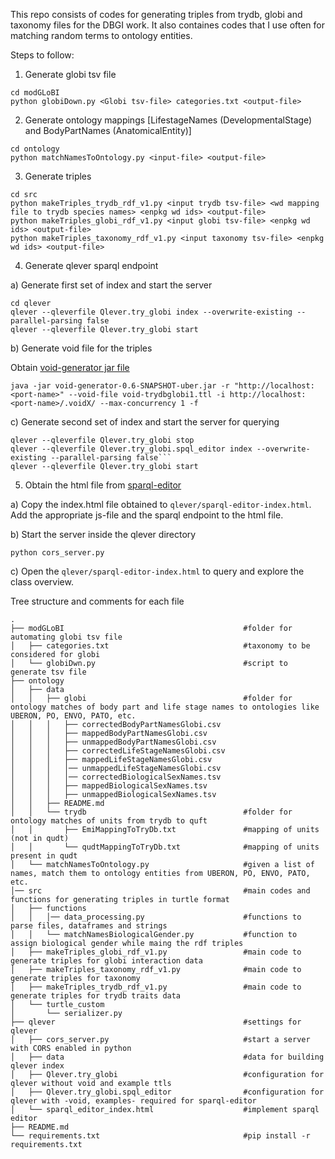 This repo consists of codes for generating triples from trydb, globi and taxonomy files for the DBGI work. It also containes codes that I use often for matching random terms to ontology entities.

Steps to follow:
1. Generate globi tsv file

```
cd modGLoBI
python globiDown.py <Globi tsv-file> categories.txt <output-file>
```


2. Generate ontology mappings [LifestageNames (DevelopmentalStage) and BodyPartNames (AnatomicalEntity)]

```
cd ontology
python matchNamesToOntology.py <input-file> <output-file>
```


3. Generate triples

```
cd src
python makeTriples_trydb_rdf_v1.py <input trydb tsv-file> <wd mapping file to trydb species names> <enpkg wd ids> <output-file>
python makeTriples_globi_rdf_v1.py <input globi tsv-file> <enpkg wd ids> <output-file>
python makeTriples_taxonomy_rdf_v1.py <input taxonomy tsv-file> <enpkg wd ids> <output-file>
```


4. Generate qlever sparql endpoint

a) Generate first set of index and start the server

```
cd qlever
qlever --qleverfile Qlever.try_globi index --overwrite-existing --parallel-parsing false
qlever --qleverfile Qlever.try_globi start
```

b) Generate void file for the triples 

Obtain [void-generator jar file](https://github.com/JervenBolleman/void-generator)

```java -jar void-generator-0.6-SNAPSHOT-uber.jar -r "http://localhost:<port-name>" --void-file void-trydbglobi1.ttl -i http://localhost:<port-name>/.voidX/ --max-concurrency 1 -f```

c) Generate second set of index and start the server for querying

```
qlever --qleverfile Qlever.try_globi stop
qlever --qleverfile Qlever.try_globi.spql_editor index --overwrite-existing --parallel-parsing false```
qlever --qleverfile Qlever.try_globi start
```

5. Obtain the html file from [sparql-editor](https://github.com/JervenBolleman/void-generator)

a) Copy the index.html file obtained to ```qlever/sparql-editor-index.html```. Add the appropriate js-file and the sparql endpoint to the html file.

b) Start the server inside the qlever directory

```python cors_server.py```

c) Open the ```qlever/sparql-editor-index.html``` to query and explore the class overview.


Tree structure and comments for each file

```
.
├── modGLoBI                                        #folder for automating globi tsv file
│   ├── categories.txt                              #taxonomy to be considered for globi
│   └── globiDwn.py                                 #script to generate tsv file
├── ontology
│   ├── data
│   │   ├── globi                                   #folder for ontology matches of body part and life stage names to ontologies like UBERON, PO, ENVO, PATO, etc.
│   │   │   ├── correctedBodyPartNamesGlobi.csv
│   │   │   ├── mappedBodyPartNamesGlobi.csv
│   │   │   ├── unmappedBodyPartNamesGlobi.csv
│   │   │   ├── correctedLifeStageNamesGlobi.csv
│   │   │   ├── mappedLifeStageNamesGlobi.csv
│   │   │   │── unmappedLifeStageNamesGlobi.csv
│   │   │   │── correctedBiologicalSexNames.tsv
│   │   │   ├── mappedBiologicalSexNames.tsv
│   │   │   ├── unmappedBiologicalSexNames.tsv
│   │   ├── README.md
│   │   └── trydb                                   #folder for ontology matches of units from trydb to quft
│   │       ├── EmiMappingToTryDb.txt               #mapping of units (not in qudt)
│   │       └── qudtMappingToTryDb.txt              #mapping of units present in qudt
│   └── matchNamesToOntology.py                     #given a list of names, match them to ontology entities from UBERON, PO, ENVO, PATO, etc.
│── src                                             #main codes and functions for generating triples in turtle format
│   ├── functions
│   │   │── data_processing.py                      #functions to parse files, dataframes and strings
│   │   └── matchNamesBiologicalGender.py           #function to assign biological gender while maing the rdf triples
│   ├── makeTriples_globi_rdf_v1.py                 #main code to generate triples for globi interaction data
│   ├── makeTriples_taxonomy_rdf_v1.py              #main code to generate triples for taxonomy
│   ├── makeTriples_trydb_rdf_v1.py                 #main code to generate triples for trydb traits data
│   └── turtle_custom
│       └── serializer.py                          
├── qlever                                          #settings for qlever
│   ├── cors_server.py                              #start a server with CORS enabled in python
│   ├── data                                        #data for building qlever index
│   ├── Qlever.try_globi                            #configuration for qlever without void and example ttls
│   ├── Qlever.try_globi.spql_editor                #configuration for qlever with -void, examples- required for sparql-editor
│   └── sparql_editor_index.html                    #implement sparql editor
├── README.md           
└── requirements.txt                                #pip install -r requirements.txt
```
